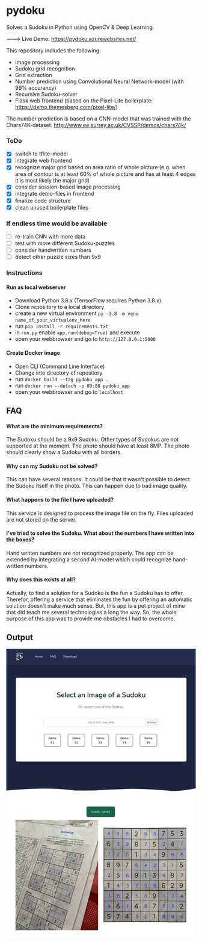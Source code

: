 # pydoku
Solves a Sudoku in Python using OpenCV & Deep Learning. 

---> Live Demo: https://pydoku.azurewebsites.net/

This repository includes the following:
- Image processing
- Sudoku grid recognition
- Grid extraction
- Number prediction using Convolutional Neural Network-model (with 99% accurancy) 
- Recursive Sudoku-solver
- Flask web frontend (based on the Pixel-Lite boilerplate: https://demo.themesberg.com/pixel-lite/)

The number prediction is based on a CNN-model that was trained with the Chars74K-dataset: http://www.ee.surrey.ac.uk/CVSSP/demos/chars74k/

### ToDo
- [x] switch to tflite-model
- [x] integrate web frontend
- [x] recognize major grid based on area ratio of whole picture (e.g. when area of contour is at least 60% of whole picture and has at least 4 edges it is most likely the major grid)
- [x] consider session-based image processing
- [x] integrate demo-files in frontend
- [x] finalize code structure
- [x] clean unused boilerplate files

### If endless time would be available
- [ ] re-train CNN with more data
- [ ] test with more different Sudoku-puzzles
- [ ] consider handwritten numbers
- [ ] detect other puzzle sizes than 9x9 

### Instructions
#### Run as local webserver
- Download Python 3.8.x (TensorFlow requires Python 3.8.x)
- Clone repository to a local directory
- create a new virtual environment `py -3.8 -m venv name_of_your_virtualenv_here`
- run `pip install -r requirements.txt`
- in `run.py` enable `app.run(debug=True)` and execute
- open your webbrowser and go to `http://127.0.0.1:5000`

#### Create Docker image
- Open CLI (Command Line Interface)
- Change into directory of repository
- run `docker build --tag pydoku_app .`
- run `docker run --detach -p 80:80 pydoku_app`
- open your webbrowser and go to `localhost`

## FAQ
#### What are the minimum requirements?
The Sudoku should be a 9x9 Sudoku. Other types of Sudokus are not supported at the moment. The photo should have at least 8MP. The photo should clearly show a Sudoku with all borders. 

#### Why can my Sudoku not be solved?
This can have several reasons. It could be that it wasn't possible to detect the Sudoku itself in the photo. This can happen due to bad image quality.

#### What happens to the file I have uploaded?
This service is designed to process the image file on the fly. Files uploaded are not stored on the server.

#### I've tried to solve the Sudoku. What about the numbers I have written into the boxes?
Hand written numbers are not recognized properly. The app can be extended by integrating a second AI-model which could recognize hand-written numbers. 

#### Why does this exists at all?
Actually, to find a solution for a Sudoku is the fun a Sudoku has to offer. Therefor, offering a service that eliminates the fun by offering an automatic solution doesn't make much sense. But, this app is a pet project of mine that did teach me several technologies a long the way. So, the whole purpose of this app was to provide me obstacles I had to overcome. 

## Output

![webapp](https://github.com/HannesHolst1/pydoku/blob/master/app/static/assets/img/app.png?raw=true)
